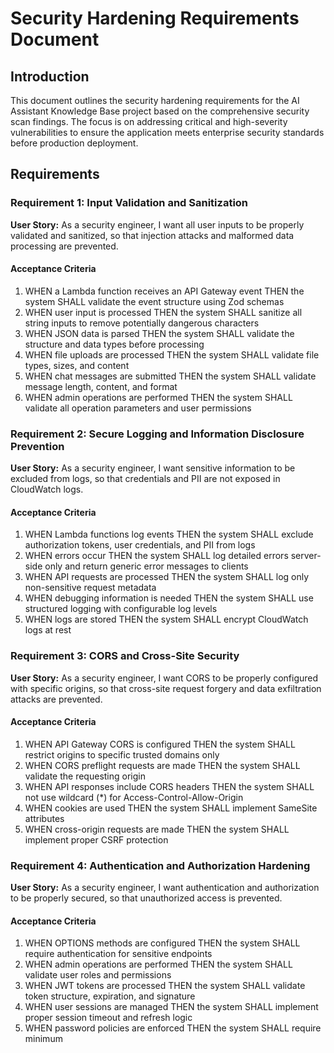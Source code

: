 # Security Hardening Requirements Document

## Introduction

This document outlines the security hardening requirements for the AI Assistant Knowledge Base project based on the comprehensive security scan findings. The focus is on addressing critical and high-severity vulnerabilities to ensure the application meets enterprise security standards before production deployment.

## Requirements

### Requirement 1: Input Validation and Sanitization

**User Story:** As a security engineer, I want all user inputs to be properly validated and sanitized, so that injection attacks and malformed data processing are prevented.

#### Acceptance Criteria

1. WHEN a Lambda function receives an API Gateway event THEN the system SHALL validate the event structure using Zod schemas
2. WHEN user input is processed THEN the system SHALL sanitize all string inputs to remove potentially dangerous characters
3. WHEN JSON data is parsed THEN the system SHALL validate the structure and data types before processing
4. WHEN file uploads are processed THEN the system SHALL validate file types, sizes, and content
5. WHEN chat messages are submitted THEN the system SHALL validate message length, content, and format
6. WHEN admin operations are performed THEN the system SHALL validate all operation parameters and user permissions

### Requirement 2: Secure Logging and Information Disclosure Prevention

**User Story:** As a security engineer, I want sensitive information to be excluded from logs, so that credentials and PII are not exposed in CloudWatch logs.

#### Acceptance Criteria

1. WHEN Lambda functions log events THEN the system SHALL exclude authorization tokens, user credentials, and PII from logs
2. WHEN errors occur THEN the system SHALL log detailed errors server-side only and return generic error messages to clients
3. WHEN API requests are processed THEN the system SHALL log only non-sensitive request metadata
4. WHEN debugging information is needed THEN the system SHALL use structured logging with configurable log levels
5. WHEN logs are stored THEN the system SHALL encrypt CloudWatch logs at rest

### Requirement 3: CORS and Cross-Site Security

**User Story:** As a security engineer, I want CORS to be properly configured with specific origins, so that cross-site request forgery and data exfiltration attacks are prevented.

#### Acceptance Criteria

1. WHEN API Gateway CORS is configured THEN the system SHALL restrict origins to specific trusted domains only
2. WHEN CORS preflight requests are made THEN the system SHALL validate the requesting origin
3. WHEN API responses include CORS headers THEN the system SHALL not use wildcard (*) for Access-Control-Allow-Origin
4. WHEN cookies are used THEN the system SHALL implement SameSite attributes
5. WHEN cross-origin requests are made THEN the system SHALL implement proper CSRF protection

### Requirement 4: Authentication and Authorization Hardening

**User Story:** As a security engineer, I want authentication and authorization to be properly secured, so that unauthorized access is prevented.

#### Acceptance Criteria

1. WHEN OPTIONS methods are configured THEN the system SHALL require authentication for sensitive endpoints
2. WHEN admin operations are performed THEN the system SHALL validate user roles and permissions
3. WHEN JWT tokens are processed THEN the system SHALL validate token structure, expiration, and signature
4. WHEN user sessions are managed THEN the system SHALL implement proper session timeout and refresh logic
5. WHEN password policies are enforced THEN the system SHALL require minimum